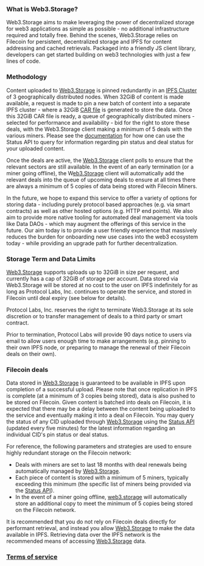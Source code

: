 ### What is Web3.Storage?

Web3.Storage aims to make leveraging the power of decentralized storage for web3 applications as simple as possible - no additional infrastructure required and totally free. Behind the scenes, Web3.Storage relies on Filecoin for persistent, decentralized storage and IPFS for content addressing and cached retrievals. Packaged into a friendly JS client library, developers can get started building on web3 technologies with just a few lines of code.

### Methodology

Content uploaded to [Web3.Storage](http://web3.storage) is pinned redundantly in an [IPFS Cluster](https://cluster.ipfs.io/) of 3 geographically distributed nodes. When 32GiB of content is made available, a request is made to pin a new batch of content into a separate IPFS cluster - where a 32GiB [CAR file](https://ipld.io/specs/transport/car/carv2/#summary) is generated to store the data. Once this 32GiB CAR file is ready, a queue of geographically distributed miners - selected for performance and availability - bid for the right to store these deals, with the Web3.Storage client making a minimum of 5 deals with the various miners. Please see the [documentation](/) for how one can use the Status API to query for information regarding pin status and deal status for your uploaded content.

Once the deals are active, the [Web3.Storage](http://web3.storage) client polls to ensure that the relevant sectors are still available. In the event of an early termination (or a miner going offline), the W[eb3.Storage](http://web3.storage) client will automatically add the relevant deals into the queue of upcoming deals to ensure at all times there are always a minimum of 5 copies of data being stored with Filecoin Miners.

In the future, we hope to expand this service to offer a variety of options for storing data - including purely protocol based approaches (e.g. via smart contracts) as well as other hosted options (e.g. HTTP end points). We also aim to provide more native tooling for automated deal management via tools like Data DAOs - which may augment the offerings of this service in the future. Our aim today is to provide a user friendly experience that massively reduces the burden for onboarding new use cases into the web3 ecosystem today - while providing an upgrade path for further decentralization.

### Storage Term and Data Limits

[Web3.Storage](http://web3.storage) supports uploads up to 32GiB in size per request, and currently has a cap of 32GiB of storage per account. Data stored via Web3.Storage will be stored at no cost to the user on IPFS indefinitely for as long as Protocol Labs, Inc. continues to operate the service, and stored in Filecoin until deal expiry (see below for details).

Protocol Labs, Inc. reserves the right to terminate Web3.Storage at its sole discretion or to transfer management of deals to a third party or smart contract.

Prior to termination, Protocol Labs will provide 90 days notice to users via email to allow users enough time to make arrangements (e.g. pinning to their own IPFS node, or preparing to manage the renewal of their Filecoin deals on their own).

### Filecoin deals

Data stored in [Web3.Storage](http://web3.storage) is guaranteed to be available in IPFS upon completion of a successful upload. Please note that once replication in IPFS is complete (at a minimum of 3 copies being stored), data is also pushed to be stored on Filecoin. Given content is batched into deals on Filecoin, it is expected that there may be a delay between the content being uploaded to the service and eventually making it into a deal on Filecoin. You may query the status of any CID uploaded through [Web3.Storage](http://web3.storage) using the [Status API](/) (updated every five minutes) for the latest information regarding an individual CID's pin status or deal status.

For reference, the following parameters and strategies are used to ensure highly redundant storage on the Filecoin network:

- Deals with miners are set to last 18 months with deal renewals being automatically managed by [Web3.Storage](http://web3.storage).
- Each piece of content is stored with a minimum of 5 miners, typically exceeding this minimum (the specific list of miners being provided via the [Status API](/)).
- In the event of a miner going offline, [web3.storage](http://web3.storage) will automatically store an additional copy to meet the minimum of 5 copies being stored on the Filecoin network.

It is recommended that you do not rely on Filecoin deals directly for performant retrieval, and instead you allow [Web3.Storage](http://web3.storage) to make the data available in IPFS. Retrieving data over the IPFS network is the recommended means of accessing [Web3.Storage](http://web3.storage) data.

### [Terms of service](/terms)
